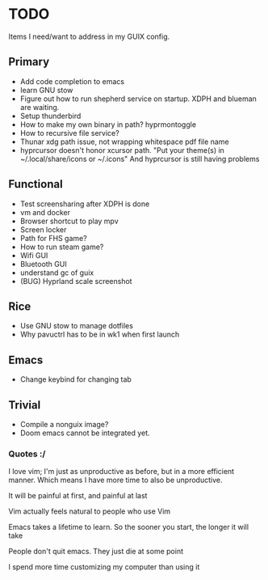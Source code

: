 # TODO
Items I need/want to address in my GUIX config.

## Primary
* Add code completion to emacs
* learn GNU stow
* Figure out how to run shepherd service on startup. XDPH and blueman are waiting.
* Setup thunderbird
* How to make my own binary in path? hyprmontoggle
* How to recursive file service?
* Thunar xdg path issue, not wrapping whitespace pdf file name
* hyprcursor doesn't honor xcursor path. "Put your theme(s) in ~/.local/share/icons or ~/.icons"
And hyprcursor is still having problems

## Functional
* Test screensharing after XDPH is done
* vm and docker
* Browser shortcut to play mpv
* Screen locker
* Path for FHS game?
* How to run steam game?
* Wifi GUI
* Bluetooth GUI
* understand gc of guix
* (BUG) Hyprland scale screenshot

## Rice
* Use GNU stow to manage dotfiles
* Why pavuctrl has to be in wk1 when first launch

## Emacs
* Change keybind for changing tab

## Trivial
* Compile a nonguix image?
* Doom emacs cannot be integrated yet.

### Quotes :/
I love vim; I'm just as unproductive as before, but in a more efficient manner. Which means I have more time to also be unproductive.

It will be painful at first, and painful at last

Vim actually feels natural to people who use Vim

Emacs takes a lifetime to learn. So the sooner you start, the longer it will take

People don't quit emacs. They just die at some point

I spend more time customizing my computer than using it
